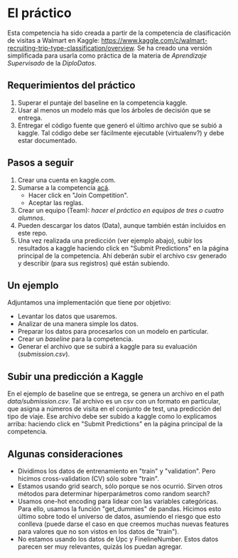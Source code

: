 # El práctico

Esta competencia ha sido creada a partir de la competencia de clasificación de visitas a Walmart en Kaggle: https://www.kaggle.com/c/walmart-recruiting-trip-type-classification/overview. Se ha creado una versión simplificada para usarla como práctica de la materia de *Aprendizaje Supervisado* de la *DiploDatos*.

## Requerimientos del práctico

1. Superar el puntaje del baseline en la competencia kaggle.
1. Usar al menos un modelo más que los árboles de decisión que se entrega.
1. Entregar el código fuente que generó el último archivo que se subió a kaggle. Tal código debe ser fácilmente ejecutable (virtualenv?) y debe estar documentado.

## Pasos a seguir

1. Crear una cuenta en kaggle.com. 
1. Sumarse a la competencia [acá](https://www.kaggle.com/t/f445b42d310243318bed5cb76c2db2df).
    * Hacer click en "Join Competition".
    * Aceptar las reglas.
1. Crear un equipo (Team): *hacer el práctico en equipos de tres o cuatro alumnos*.
1. Pueden descargar los datos (Data), aunque también están incluidos en este repo.
1. Una vez realizada una predicción (ver ejemplo abajo), subir los resultados a kaggle haciendo click en "Submit Predictions" en la página principal de la competencia. Ahí deberán subir el archivo csv generado y describir (para sus registros) qué están subiendo.

## Un ejemplo

Adjuntamos una implementación que tiene por objetivo:

* Levantar los datos que usaremos.
* Analizar de una manera simple los datos.
* Preparar los datos para procesarlos con un modelo en particular.
* Crear un *baseline* para la competencia.
* Generar el archivo que se subirá a kaggle para su evaluación (*submission.csv*).

## Subir una predicción a Kaggle

En el ejemplo de baseline que se entrega, se genera un archivo en el path *data/submission.csv*. Tal archivo es un csv con un formato en particular, que asigna a números de visita en el conjunto de test, una predicción del tipo de viaje. 
Ese archivo debe ser subido a kaggle como lo explicamos arriba: haciendo click en "Submit Predictions" en la página principal de la competencia.

## Algunas consideraciones

* Dividimos los datos de entrenamiento en "train" y "validation". Pero hicimos cross-validation (CV) sólo sobre "train".
* Estamos usando grid search, sólo porque se nos ocurrió. Sirven otros métodos para determinar hiperparámetros como random search?
* Usamos one-hot encoding para lidear con las variables categóricas. Para ello, usamos la función "get_dummies" de pandas. Hicimos esto último sobre todo el universo de datos, asumiendo el riesgo que esto conlleva (puede darse el caso en que creemos muchas nuevas features para valores que no son vistos en los datos de "train").
* No estamos usando los datos de Upc y FinelineNumber. Estos datos parecen ser muy relevantes, quizás los puedan agregar.
